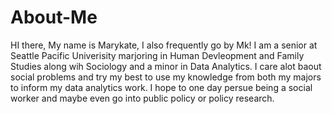 # About-Me
HI there, My name is Marykate, I also frequently go by Mk! I am a senior at Seattle Pacific Univerisity marjoring in Human Devleopment and Family Studies along wih Sociology and a minor in Data Analytics. 
I care alot baout social problems and try my best to use my knowledge from both my majors to inform my data analytics work. I hope to one day persue being a social worker and maybe even go into public policy or policy research. 

